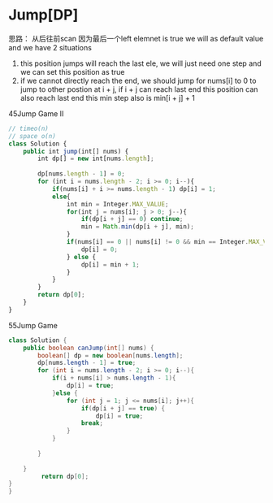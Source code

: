# Jump\[DP\]

思路： 从后往前scan 因为最后一个left elemnet is true we will as default value and we have 2 situations

1. this position jumps will reach the last ele, we will just need one step and we can set this position as true
2. if we cannot directly reach the end, we should jump for nums\[i\] to 0 to jump to other postion at i + j, if i + j can reach last end this position can also reach last end this min step also is min\[i + j\] + 1

45Jump Game II

```javascript
// timeo(n)
// space o(n)
class Solution {
    public int jump(int[] nums) {
        int dp[] = new int[nums.length];
        
        dp[nums.length - 1] = 0;
        for (int i = nums.length - 2; i >= 0; i--){
            if(nums[i] + i >= nums.length - 1) dp[i] = 1;
            else{
                int min = Integer.MAX_VALUE;
                for(int j = nums[i]; j > 0; j--){
                    if(dp[i + j] == 0) continue;
                    min = Math.min(dp[i + j], min);
                }
                if(nums[i] == 0 || nums[i] != 0 && min == Integer.MAX_VALUE){
                    dp[i] = 0;
                } else {
                    dp[i] = min + 1;
                }
            }
        }
        return dp[0];
    }
}
```

55Jump Game

```java
class Solution {
    public boolean canJump(int[] nums) {
        boolean[] dp = new boolean[nums.length];
        dp[nums.length - 1] = true;
        for (int i = nums.length - 2; i >= 0; i--){
            if(i + nums[i] > nums.length - 1){
                dp[i] = true;
            }else {
                for (int j = 1; j <= nums[i]; j++){
                    if(dp[i + j] == true) {
                        dp[i] = true;
                    break;
                }
            }
            
        }
       
    }
         return dp[0];
}
}

```

